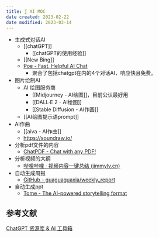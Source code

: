 ```yaml
---
title: ∑ AI MOC
date created: 2023-02-22
date modified: 2023-03-14
---
```


- 生成式对话AI
	- [[chatGPT]]
		- [[chatGPT的使用经验]]
	- [[New Bing]]
	- [Poe - Fast, Helpful AI Chat](https://poe.com/)
		- 聚合了包括chatgpt在内的4个对话AI，响应快且免费。
- 图片绘制AI
	- AI 绘图服务商
		- [[Midjourney - AI绘图]]，目前公认最好用
		- [[DALL·E 2 - AI绘图]]
		- [[Stable Diffusion - AI作画]]
	- [[AI绘图提示语prompt]]
- AI作曲
	- [[aiva - AI作曲]]
	- https://soundraw.io/
- 分析pdf文件的内容
	- [ChatPDF - Chat with any PDF!](https://www.chatpdf.com/)
- 分析视频的大纲
	- [哔哩哔哩 · 视频内容一键总结 (jimmylv.cn)](https://b.jimmylv.cn/)
- 自动生成周报
	- [GitHub - guaguaguaxia/weekly\_report](https://github.com/guaguaguaxia/weekly_report)
- 自动生成ppt
	- [Tome - The AI-powered storytelling format](https://beta.tome.app/)

## 参考文献

[ChatGPT 资源库 & AI 工具箱](https://flowus.cn/flowus101/share/10037b40-88c3-43b3-85f6-b6602dced060)
